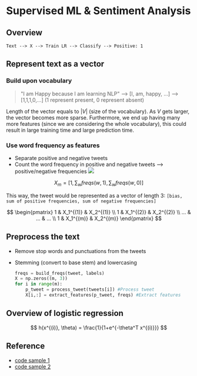 
# Supervised ML & Sentiment Analysis

## Overview
```
Text --> X --> Train LR --> Classify --> Positive: 1
```

## Represent text as a vector
### Build upon vocabulary
>"I am Happy because I am learning NLP"
--> [I, am, happy, ...]
--> [1,1,1,0,...] (1 represent present, 0 represent absent)

Length of the vector equals to $|V|$ (size of the vocabulary). As $V$ gets larger, the vector becomes more sparse. Furthermore, we end up having many more features (since we are considering the whole vocabulary), this could result in large training time and large prediction time.

### Use word frequency as features
- Separate positive and negative tweets
- Count the word frequency in positive and negative tweets --> positive/negative frequencies ![](../pics/positive_negative_freq.png)

$$
X_m = [1, \sum_{w}freqs(w,1), \sum_{w}freqs(w,0)]
$$

This way, the tweet would be represented as a vector of length 3: `[bias, sum of positive frequencies, sum of negative frequencies]`

$$
\begin{pmatrix}
    1 & X_1^{(1)} & X_2^{(1)} \\
    1 & X_1^{(2)} & X_2^{(2)} \\
    ... & ... & ... \\
    1 & X_1^{(m)} & X_2^{(m)}
\end{pmatrix}
$$


## Preprocess the text
- Remove stop words and punctuations from the tweets
- Stemming (convert to base stem) and lowercasing

    ```python
    freqs = build_freqs(tweet, labels)
    X = np.zeros((m, 3))
    for i in range(m):
        p_tweet = process_tweet(tweets[i]) #Process tweet
        X[i,:] = extract_features(p_tweet, freqs) #Extract features
    ```

## Overview of logistic regression

$$
h(x^{(i)}, \theta) = \frac{1}{1+e^{-\theta^T x^{(i)}}}
$$


## Reference
- [code sample 1](https://github.com/FahdSeddik/DeepLearning.AI-Natural-Language-Processing-Specialization/tree/main)
- [code sample 2](https://github.com/amanjeetsahu/Natural-Language-Processing-Specialization)




